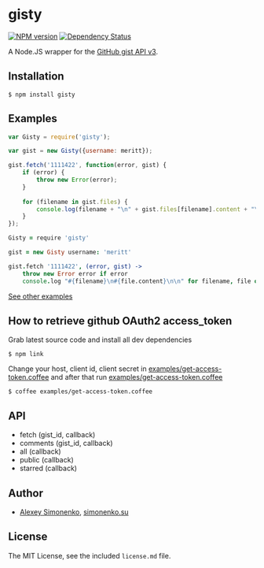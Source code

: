 # gisty

[![NPM version](https://badge.fury.io/js/gisty.png)](http://badge.fury.io/js/gisty) [![Dependency Status](https://david-dm.org/meritt/node-gisty.png)](https://david-dm.org/meritt/node-gisty)

A Node.JS wrapper for the [GitHub gist API v3](http://developer.github.com/v3/gists/).

## Installation

```
$ npm install gisty
```

## Examples

```js
var Gisty = require('gisty');

var gist = new Gisty({username: meritt});

gist.fetch('1111422', function(error, gist) {
	if (error) {
		throw new Error(error);
	}
	
	for (filename in gist.files) {
		console.log(filename + "\n" + gist.files[filename].content + "\n\n");
	}
});
```

```coffeescript
Gisty = require 'gisty'

gist = new Gisty username: 'meritt'

gist.fetch '1111422', (error, gist) ->
	throw new Error error if error
	console.log "#{filename}\n#{file.content}\n\n" for filename, file of gist.files
```

[See other examples](http://github.com/meritt/node-gisty/tree/master/examples)

## How to retrieve github OAuth2 access_token

Grab latest source code and install all dev dependencies

```
$ npm link
```

Change your host, client id, client secret in [examples/get-access-token.coffee](http://github.com/meritt/node-gisty/blob/master/examples/get-access-token.coffee) and after that run [examples/get-access-token.coffee](http://github.com/meritt/node-gisty/blob/master/examples/get-access-token.coffee)

```
$ coffee examples/get-access-token.coffee
```

## API

* fetch (gist_id, callback)
* comments (gist_id, callback)
* all (callback)
* public (callback)
* starred (callback)

## Author

* [Alexey Simonenko](mailto:alexey@simonenko.su), [simonenko.su](http://simonenko.su)

## License

The MIT License, see the included `license.md` file.
